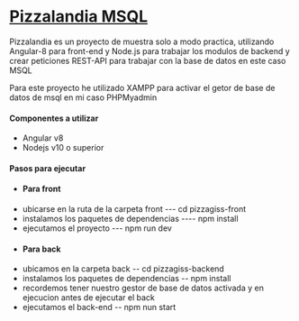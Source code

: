 <h1><a href="https://pizzagiss-frond.herokuapp.com/">Pizzalandia MSQL</a></h1>

<p>Pizzalandia es un proyecto de muestra solo a modo practica, utilizando Angular-8 para front-end 
y Node.js para trabajar los modulos de backend y crear peticiones REST-API para trabajar con la base de datos en este caso MSQL</p>

<p>Para este proyecto he utilizado XAMPP para activar el getor de base de datos de msql en mi caso PHPMyadmin</p>

<h4>Componentes a utilizar</h4>
<ul>
    <li>Angular v8</li>
    <li>Nodejs v10 o superior</li>
</ul>

<h4>Pasos para ejecutar</h4>
<ul>
    <li><h4>Para front</h4></li>
    <li>ubicarse en la ruta de la carpeta front --- cd pizzagiss-front</li>
    <li> instalamos los paquetes de dependencias  ---- npm install </li>
    <li> ejecutamos el proyecto --- npm run dev</li>
    <li><h4>Para back</h4></li>
    <li> ubicamos en la carpeta back -- cd pizzagiss-backend</li>
    <li> instalamos los paquetes de dependencias -- npm install </li>
    <li> recordemos tener nuestro gestor de base de datos activada y en ejecucion antes de ejecutar el back</li>
    <li> ejecutamos el back-end -- npm nun start </li>
</ul>